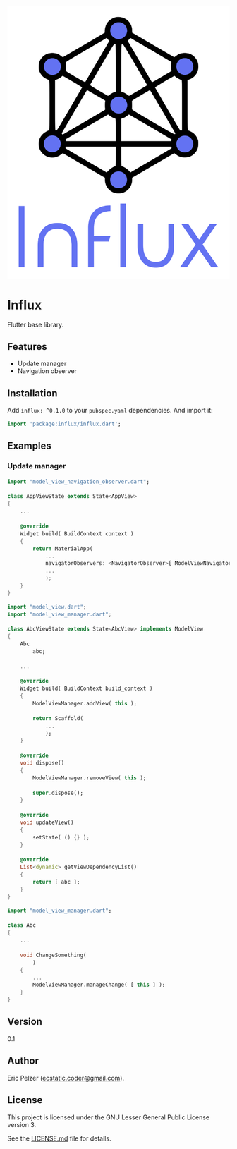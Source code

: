 ![](https://github.com/senselogic/INFLUX/blob/master/LOGO/influx.png)

# Influx

Flutter base library.

## Features

*   Update manager
*   Navigation observer

## Installation

Add `influx: ^0.1.0` to your `pubspec.yaml` dependencies. And import it:

```dart
import 'package:influx/influx.dart';
```

## Examples

### Update manager

```dart
import "model_view_navigation_observer.dart";

class AppViewState extends State<AppView>
{
    ...

    @override
    Widget build( BuildContext context )
    {
        return MaterialApp(
            ...
            navigatorObservers: <NavigatorObserver>[ ModelViewNavigatorObserver.instance ],
            ...
            );
    }
}
```

```dart
import "model_view.dart";
import "model_view_manager.dart";

class AbcViewState extends State<AbcView> implements ModelView
{
    Abc
        abc;

    ...

    @override
    Widget build( BuildContext build_context )
    {
        ModelViewManager.addView( this );

        return Scaffold(
            ...
            );
    }

    @override
    void dispose()
    {
        ModelViewManager.removeView( this );

        super.dispose();
    }

    @override
    void updateView()
    {
        setState( () {} );
    }

    @override
    List<dynamic> getViewDependencyList()
    {
        return [ abc ];
    }
}
```

```dart
import "model_view_manager.dart";

class Abc
{
    ...

    void ChangeSomething(
        )
    {
        ...
        ModelViewManager.manageChange( [ this ] );
    }
}
```

## Version

0.1

## Author

Eric Pelzer (ecstatic.coder@gmail.com).

## License

This project is licensed under the GNU Lesser General Public License version 3.

See the [LICENSE.md](LICENSE.md) file for details.
